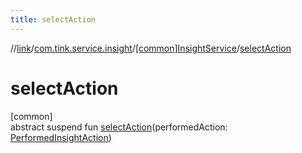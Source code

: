```yaml
---
title: selectAction
---
```

//[link](../../../index.html)/[com.tink.service.insight](../index.html)/[[common]InsightService](index.html)/[selectAction](select-action.html)



# selectAction



[common]\
abstract suspend fun [selectAction](select-action.html)(performedAction: [PerformedInsightAction](../../com.tink.model.insights/[common]-performed-insight-action/index.html))




